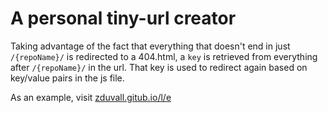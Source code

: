 # A personal tiny-url creator

Taking advantage of the fact that everything that doesn't end in just `/{repoName}/` is redirected to a 404.html, a `key` is retrieved from everything after `/{repoName}/` in the url. That key is used to redirect again based on key/value pairs in the js file.

As an example, visit [zduvall.gitub.io/l/e](https://zduvall.gitub.io/l/e)
